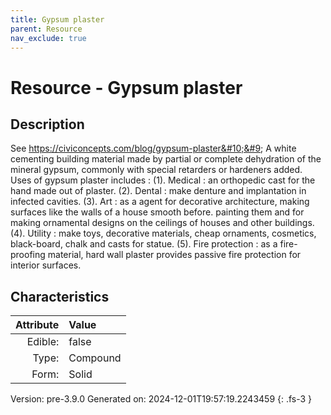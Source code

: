 ```yaml
---
title: Gypsum plaster
parent: Resource
nav_exclude: true
---
```

# Resource - Gypsum plaster

## Description
 &#10;&#9;   See https://civiconcepts.com/blog/gypsum-plaster&#10;&#9;   A white cementing building material made by partial or complete &#10;&#9;   dehydration of the mineral gypsum, commonly with special retarders or &#10;&#9;   hardeners added.&#10;&#9;   &#10;&#9;   Uses of gypsum plaster includes : &#10;&#9;&#9;(1). Medical : an orthopedic cast for the hand made out of plaster. &#10;&#9;&#9;(2). Dental : make denture and implantation in infected cavities. &#10;&#9;&#9;(3). Art : as a agent for decorative architecture, making surfaces like the walls of a house smooth before. &#10;&#9;&#9;     painting them and for making ornamental designs on the ceilings of houses and other buildings. &#10;&#9;&#9;(4). Utility : make toys, decorative materials, cheap ornaments, cosmetics, black-board, chalk and casts for statue. &#10;&#9;&#9;(5). Fire protection : as a fire-proofing material, hard wall plaster provides passive fire protection &#10;&#9;&#9;     for interior surfaces. &#10;&#9;

## Characteristics

| Attribute      | Value |
|--------:|:------|
|Edible:|false|
|Type:|Compound|
|Form:|Solid|
 



    

Version: pre-3.9.0 Generated on: 2024-12-01T19:57:19.2243459
{: .fs-3 }
